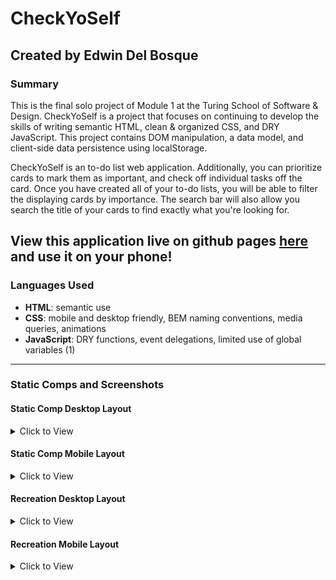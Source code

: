 # CheckYoSelf
## Created by Edwin Del Bosque
### Summary
This is the final solo project of Module 1 at the Turing School of Software & Design. CheckYoSelf is a project that focuses on continuing to develop the skills of writing semantic HTML, clean & organized CSS, and DRY JavaScript. This project contains DOM manipulation, a data model, and client-side data persistence using localStorage.

CheckYoSelf is an to-do list web application. Additionally, you can prioritize cards to mark them as important, and check off individual tasks off the card. Once you have created all of your to-do lists, you will be able to filter the displaying cards by importance. The search bar will also allow you search the title of your cards to find exactly what you're looking for.

## View this application live on github pages [here](https://edwindelbosque.github.io/CheckYoSelf/) and use it on your phone!

### Languages Used
- **HTML**: semantic use
- **CSS**: mobile and desktop friendly, BEM naming conventions, media queries, animations
- **JavaScript**: DRY functions, event delegations, limited use of global variables (1)

---
### Static Comps and Screenshots

#### Static Comp Desktop Layout
<details>
  <summary> Click to View </summary>
  
![](https://user-images.githubusercontent.com/48811985/62185479-363a6e80-b352-11e9-9aa3-4c9018b66fd4.jpg)

</details>  

#### Static Comp Mobile Layout
<details>
  <summary> Click to View </summary>

![](https://user-images.githubusercontent.com/48811985/62185564-7ef22780-b352-11e9-8e72-6d1b3bcb346b.jpg)
</details>

#### Recreation Desktop Layout
<details>
  <summary> Click to View </summary>
  
![](https://user-images.githubusercontent.com/48811985/62187010-849e3c00-b357-11e9-88ee-fbe0e113d8f7.png)
 </details>
 
#### Recreation Mobile Layout

<details>
  <summary> Click to View </summary>

![](https://user-images.githubusercontent.com/48811985/62186689-a3e89980-b356-11e9-8f41-0e972d1b3f4e.png)
  
 </details>
